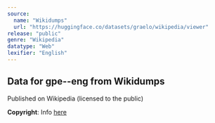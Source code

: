 ```yaml
---
source:
  name: "Wikidumps"
  url: "https://huggingface.co/datasets/graelo/wikipedia/viewer"
release: "public"
genre: "Wikipedia"
datatype: "Web"
lexifier: "English"
---
```


## Data for gpe--eng from Wikidumps

Published on Wikipedia (licensed to the public)

**Copyright**: Info [here](https://en.wikipedia.org/wiki/Wikipedia:Copyrights)

